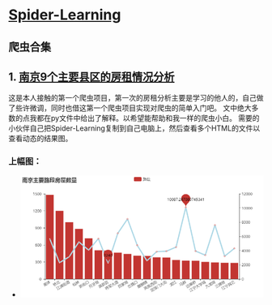 # [Spider-Learning](https://github.com/geyixin/Spider-Learning)

## 爬虫合集

## 1. [南京9个主要县区的房租情况分析](https://github.com/geyixin/Spider-Learning/tree/master/NJ-lianjia-spider)
这是本人接触的第一个爬虫项目，第一次的房租分析主要是学习的他人的，自己做了些许微调，同时也借这第一个爬虫项目实现对爬虫的简单入门吧。
文中绝大多数的点我都在py文件中给出了解释。以希望能帮助和我一样的爬虫小白。
需要的小伙伴自己把Spider-Learning复制到自己电脑上，然后查看多个HTML的文件以查看动态的结果图。
### 上幅图：
+ ![主要路段房源数量分布图](https://github.com/geyixin/Spider-Learning/blob/master/NJ-lianjia-spider/%E5%8D%97%E4%BA%AC%E4%B8%BB%E8%A6%81%E8%B7%AF%E6%AE%B5%E6%88%BF%E5%B1%8B%E6%95%B0%E9%87%8F.png)
